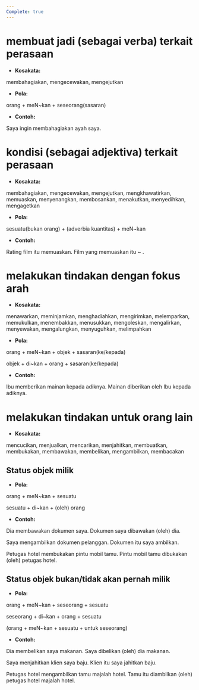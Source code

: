 ```yaml
---
Complete: true
---
```


# membuat jadi (sebagai verba) terkait perasaan

* **Kosakata:**

membahagiakan, mengecewakan, mengejutkan

* **Pola:**

orang + meN\~kan + seseorang(sasaran)

* **Contoh:**

Saya ingin membahagiakan ayah saya.

# kondisi (sebagai adjektiva) terkait perasaan

* **Kosakata:**

membahagiakan, mengecewakan, mengejutkan, mengkhawatirkan, memuaskan, menyenangkan, membosankan, menakutkan, menyedihkan, mengagetkan

* **Pola:**

sesuatu(bukan orang) + (adverbia kuantitas) + meN\~kan

* **Contoh:**

Rating film itu memuaskan.
Film yang memuaskan itu \~ .

# melakukan tindakan dengan fokus arah

* **Kosakata:**

menawarkan, meminjamkan, menghadiahkan, mengirimkan, melemparkan, memukulkan, menembakkan, menusukkan, mengoleskan, mengalirkan, menyewakan, mengalungkan, menyuguhkan, melimpahkan

* **Pola:**

orang + meN\~kan + objek + sasaran(ke/kepada)

objek + di\~kan + orang + sasaran(ke/kepada)

* **Contoh:**

Ibu memberikan mainan kepada adiknya.
Mainan diberikan oleh Ibu kepada adiknya.

# melakukan tindakan untuk orang lain

* **Kosakata:**

mencucikan, menjualkan, mencarikan, menjahitkan, membuatkan, membukakan, membawakan, membelikan, mengambilkan, membacakan

## Status objek milik

* **Pola:**

orang + meN\~kan + sesuatu

sesuatu + di\~kan + (oleh) orang

* **Contoh:**

Dia membawakan dokumen saya.
Dokumen saya dibawakan (oleh) dia.

Saya mengambilkan dokumen pelanggan.
Dokumen itu saya ambilkan.

Petugas hotel membukakan pintu mobil tamu.
Pintu mobil tamu dibukakan (oleh) petugas hotel.

## Status objek bukan/tidak akan pernah milik

* **Pola:**

orang + meN\~kan + seseorang + sesuatu

seseorang + di\~kan + orang + sesuatu

(orang + meN\~kan + sesuatu + untuk seseorang)

* **Contoh:**

Dia membelikan saya makanan.
Saya dibelikan (oleh) dia makanan.

Saya menjahitkan klien saya baju.
Klien itu saya jahitkan baju.

Petugas hotel mengambilkan tamu majalah hotel.
Tamu itu diambilkan (oleh) petugas hotel majalah hotel.
